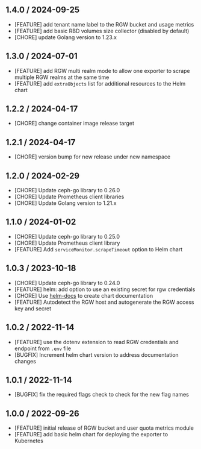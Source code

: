 ## 1.4.0 / 2024-09-25

* [FEATURE] add tenant name label to the RGW bucket and usage metrics
* [FEATURE] add basic RBD volumes size collector (disabled by default)
* [CHORE] update Golang version to 1.23.x

## 1.3.0 / 2024-07-01

* [FEATURE] add RGW multi realm mode to allow one exporter to scrape multiple RGW realms at the same time
* [FEATURE] add `extraObjects` list for additional resources to the Helm chart

## 1.2.2 / 2024-04-17

* [CHORE] change container image release target

## 1.2.1 / 2024-04-17

* [CHORE] version bump for new release under new namespace

## 1.2.0 / 2024-02-29

* [CHORE] Update ceph-go library to 0.26.0
* [CHORE] Update Prometheus client libraries
* [CHORE] Update Golang version to 1.21.x

## 1.1.0 / 2024-01-02

* [CHORE] Update ceph-go library to 0.25.0
* [CHORE] Update Prometheus client library
* [FEATURE] Add `serviceMonitor.scrapeTimeout` option to Helm chart

## 1.0.3 / 2023-10-18

* [CHORE] Update ceph-go library to 0.24.0
* [FEATURE] helm: add option to use an existing secret for rgw credentials
* [CHORE] Use [helm-docs](https://github.com/norwoodj/helm-docs) to create chart documentation
* [FEATURE] Autodetect the RGW host and autogenerate the RGW access key and secret

## 1.0.2 / 2022-11-14

* [FEATURE] use the dotenv extension to read RGW credentials and endpoint from `.env` file
* [BUGFIX] Increment helm chart version to address documentation changes

## 1.0.1 / 2022-11-14

* [BUGFIX] fix the required flags check to check for the new flag names

## 1.0.0 / 2022-09-26

* [FEATURE] initial release of RGW bucket and user quota metrics module
* [FEATURE] add basic helm chart for deploying the exporter to Kubernetes
